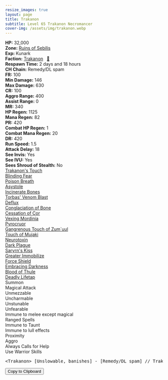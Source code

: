 ```yaml
---
resize_images: true
layout: page
title: Trakanon
subtitle: Level 65 Trakanon Necromancer
cover-img: /assets/img/trakanon.webp
---
```


<div class="info-section">
<div class="info-item"><strong>HP:</strong> 32,000</div>
<div class="info-item"><strong>Zone:</strong> <a href="https://www.pqdi.cc/zone/89" target="_blank">Ruins of Sebilis</a></div>
<div class="info-item"><strong>Exp:</strong> Kunark</div>
<div class="info-item"><strong>Faction:</strong> <a href="https://www.pqdi.cc/faction/315" target="_blank">Trakanon</a>&nbsp;&nbsp;&nbsp;<a href="https://www.pqdi.cc/npc/89154" target="_blank" title="View NPC on PQDI">🔗</a></div>
</div>

<div class="info-lockout">
<div class="info-lockoutitem"><strong>Respawn Time:</strong> 2 days and 18 hours </div>
<div class="info-lockoutitem"><strong>CH Chain:</strong> Remedy/DL spam</div>
</div>

<div class="stats-grid">
<div class="stats-row">
<div class="stats-cell"><strong>FR:</strong> 100</div>
<div class="stats-cell"><strong>Min Damage:</strong> 146</div>
<div class="stats-cell"><strong>Max Damage:</strong> 630</div>
</div>
<div class="stats-row">
<div class="stats-cell"><strong>CR:</strong> 100</div>
<div class="stats-cell"><strong>Aggro Range:</strong> 400</div>
<div class="stats-cell"><strong>Assist Range:</strong> 0</div>
</div>
<div class="stats-row">
<div class="stats-cell"><strong>MR:</strong> 340</div>
<div class="stats-cell"><strong>HP Regen:</strong> 1125</div>
<div class="stats-cell"><strong>Mana Regen:</strong> 82</div>
</div>
<div class="stats-row">
<div class="stats-cell"><strong>PR:</strong> 420</div>
<div class="stats-cell"><strong>Combat HP Regen:</strong> 1</div>
<div class="stats-cell"><strong>Combat Mana Regen:</strong> 20</div>
</div>
<div class="stats-row">
<div class="stats-cell"><strong>DR:</strong> 420</div>
<div class="stats-cell"><strong>Run Speed:</strong> 1.5</div>
<div class="stats-cell"><strong>Attack Delay:</strong> 18</div>
</div>
<div class="stats-row">
<div class="stats-cell"><strong>See Invis:</strong> Yes</div>
<div class="stats-cell"><strong>See IVU:</strong> Yes</div>
<div class="stats-cell"><strong>Sees Shroud of Stealth:</strong> No</div>
</div>
</div>

<div class="spell-grid">
<div class="spell-cell"><a href="https://www.pqdi.cc/spell/855" target="_blank">Trakanon's Touch</a></div>
<div class="spell-cell"><a href="https://www.pqdi.cc/spell/856" target="_blank">Blinding Fear</a></div>
<div class="spell-cell"><a href="https://www.pqdi.cc/spell/857" target="_blank">Poison Breath</a></div>
</div>
<div class="spell-grid">
<div class="spell-cell"><a href="https://www.pqdi.cc/spell/1508" target="_blank">Asystole</a></div>
<div class="spell-cell"><a href="https://www.pqdi.cc/spell/2014" target="_blank">Incinerate Bones</a></div>
<div class="spell-cell"><a href="https://www.pqdi.cc/spell/3572" target="_blank">Torbas' Venom Blast</a></div>
<div class="spell-cell"><a href="https://www.pqdi.cc/spell/1613" target="_blank">Deflux</a></div>
<div class="spell-cell"><a href="https://www.pqdi.cc/spell/2015" target="_blank">Conglaciation of Bone</a></div>
<div class="spell-cell"><a href="https://www.pqdi.cc/spell/1615" target="_blank">Cessation of Cor</a></div>
<div class="spell-cell"><a href="https://www.pqdi.cc/spell/1616" target="_blank">Vexing Mordinia</a></div>
<div class="spell-cell"><a href="https://www.pqdi.cc/spell/1617" target="_blank">Pyrocruor</a></div>
<div class="spell-cell"><a href="https://www.pqdi.cc/spell/1393" target="_blank">Gangrenous Touch of Zum`uul</a></div>
<div class="spell-cell"><a href="https://www.pqdi.cc/spell/3032" target="_blank">Touch of Mujaki</a></div>
<div class="spell-cell"><a href="https://www.pqdi.cc/spell/3035" target="_blank">Neurotoxin</a></div>
<div class="spell-cell"><a href="https://www.pqdi.cc/spell/3315" target="_blank">Dark Plague</a></div>
<div class="spell-cell"><a href="https://www.pqdi.cc/spell/3306" target="_blank">Saryrn's Kiss</a></div>
<div class="spell-cell"><a href="https://www.pqdi.cc/spell/3195" target="_blank">Greater Immobilize</a></div>
<div class="spell-cell"><a href="https://www.pqdi.cc/spell/3301" target="_blank">Force Shield</a></div>
<div class="spell-cell"><a href="https://www.pqdi.cc/spell/3309" target="_blank">Embracing Darkness</a></div>
<div class="spell-cell"><a href="https://www.pqdi.cc/spell/3303" target="_blank">Blood of Thule</a></div>
<div class="spell-cell"><a href="https://www.pqdi.cc/spell/993" target="_blank">Deadly Lifetap</a></div>
</div>

<div class="ability-grid">
<div class="ability-cell">Summon</div>
<div class="ability-cell">Magical Attack</div>
<div class="ability-cell">Unmezzable</div>
<div class="ability-cell">Uncharmable</div>
<div class="ability-cell">Unstunable</div>
<div class="ability-cell">Unfearable</div>
<div class="ability-cell">Immune to melee except magical</div>
<div class="ability-cell">Ranged Spells</div>
<div class="ability-cell">Immune to Taunt</div>
<div class="ability-cell">Immune to lull effects</div>
<div class="ability-cell">Proximity</div>
<div class="ability-cell">Aggro</div>
<div class="ability-cell">Always Calls for Help</div>
<div class="ability-cell">Use Warrior Skills</div>
</div>

<div class="copy-text-container"><pre class="copy-text-content" id="copy-box">&lt;Trakanon&gt; [Unslowable, banishes] - [Remedy/DL spam] // Trakanon's Touch (Banish, 30s CD): Banish to mushrooms // Deadly Lifetap (targeted lifetap proc, unresistable): 1500 dmg lifetap // Poison Breath (PBAOE, 300 rng, PR, -150 check, 35s CD): 1200 dmg AOE + 150 dmg DoT (long duration, must be cured) // Blinding Fear (PBOE, 15 rng, unresistable, 30s CD): 24s max duration, curable blind | **Snap agro tank w/ Rune + kiter required**</pre><button class="copy-button" onclick="copyText('copy-box')">Copy to Clipboard</button></div>